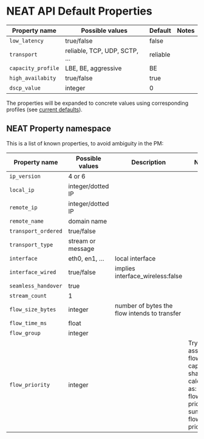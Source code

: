 # NEAT API Default Properties

| Property name       | Possible values    | Default | Notes |
|---------------------|--------------------|-------------|-------|
| `low_latency`       | true/false         | false | |
| `transport`         | reliable, TCP, UDP, SCTP, … | reliable | |
| `capacity_profile`  | LBE, BE, aggressive | BE | |
| `high_availabity`   | true/false | true | |
| `dscp_value` | integer | 0 | |

The properties will be expanded to concrete values using corresponding profiles (see [current defaults](https://github.com/NEAT-project/neat/tree/master/policy/examples/pib)).


## NEAT Property namespace
This is a list of known properties, to avoid ambiguity in the PM:

| Property name        | Possible values   | Description | Notes |
|----------------------|-------------------|-------------|-------|
| `ip_version`         | 4 or 6            | | |    
| `local_ip`           | integer/dotted IP | | |
| `remote_ip`          | integer/dotted IP | | |
| `remote_name`        | domain name       | | |
| `transport_ordered`  | true/false        | | |
| `transport_type`     | stream or message | | |
| `interface`          | eth0, en1, …      | local interface  | |
| `interface_wired`    | true/false        | implies interface_wireless:false | |
| `seamless_handover`  | true | | |
| `stream_count`       | 1 | | |
| `flow_size_bytes` | integer           | number of bytes the flow intends to transfer | |
| `flow_time_ms` | float | | |
| `flow_group` | integer | | |
| `flow_priority` | integer | | Try to assign flow a capacity share, calculated as: (the flow’s priority / sum of all flow priorities) |





